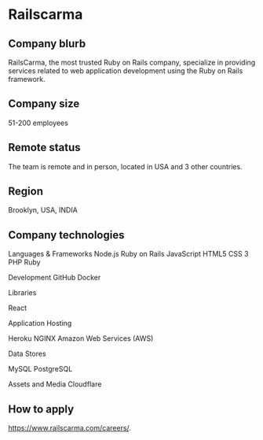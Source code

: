 # Railscarma

## Company blurb
RailsCarma, the most trusted Ruby on Rails company, specialize in providing services related to web application development using the Ruby on Rails framework.

## Company size

51-200 employees

## Remote status

The team is remote and in person, located in USA and 3 other countries.

## Region

Brooklyn, USA, INDIA

## Company technologies

Languages & Frameworks
Node.js
Ruby on Rails
JavaScript
HTML5
CSS 3
PHP
Ruby

Development
GitHub
Docker

Libraries

React

Application Hosting

Heroku
NGINX
Amazon Web Services (AWS)

Data Stores

MySQL
PostgreSQL

Assets and Media
Cloudflare

## How to apply

https://www.railscarma.com/careers/.
